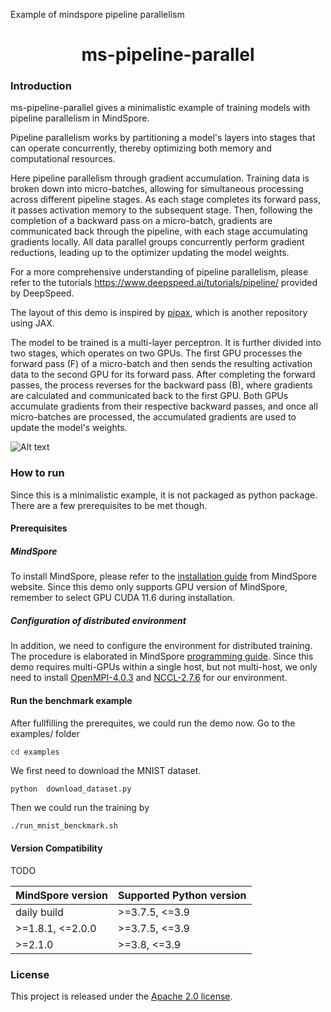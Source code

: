 Example of mindspore pipeline parallelism
# <center> ms-pipeline-parallel

### Introduction
ms-pipeline-parallel gives a minimalistic example of training models with pipeline parallelism in MindSpore.

Pipeline parallelism works by partitioning a model's layers into stages that can operate concurrently, thereby optimizing both memory and computational resources. 

Here pipeline parallelism through gradient accumulation. Training data is broken down into micro-batches, allowing for simultaneous processing across different pipeline stages. As each stage completes its forward pass, it passes activation memory to the subsequent stage. Then, following the completion of a backward pass on a micro-batch, gradients are communicated back through the pipeline, with each stage accumulating gradients locally. All data parallel groups concurrently perform gradient reductions, leading up to the optimizer updating the model weights.

For a more comprehensive understanding of pipeline parallelism, please refer to the tutorials https://www.deepspeed.ai/tutorials/pipeline/ provided by DeepSpeed.

The layout of this demo is inspired by [pipax](https://github.com/MingRuey/pipax/tree/main/src), which is another repository using JAX.

The model to be trained is a multi-layer perceptron. It is further divided into two stages, which operates on two GPUs. The first GPU processes the forward pass (F) of a micro-batch and then sends the resulting activation data to the second GPU for its forward pass. After completing the forward passes, the process reverses for the backward pass (B), where gradients are calculated and communicated back to the first GPU. Both GPUs accumulate gradients from their respective backward passes, and once all micro-batches are processed, the accumulated gradients are used to update the model's weights.

![Alt text](https://www.deepspeed.ai/assets/images/pipe-schedule.png "Pipeline parallelism schedule")


### How to run
Since this is a minimalistic example, it is not packaged as python package. There are a few prerequisites to be met though.

#### Prerequisites
##### MindSpore
To install MindSpore, please refer to the [installation guide](https://www.mindspore.cn/install/en) from MindSpore website. Since this demo only supports GPU version of MindSpore, remember to select GPU CUDA 11.6 during installation.

##### Configuration of distributed environment
In addition, we need to configure the environment for distributed training. The procedure is elaborated in MindSpore [programming guide](https://www.mindspore.cn/docs/programming_guide/en/r1.3/distributed_training_gpu.html). Since this demo requires multi-GPUs within a single host, but not multi-host, we only need to install [OpenMPI-4.0.3](https://www.open-mpi.org/faq/?category=building#easy-build) and [NCCL-2.7.6](https://docs.nvidia.com/deeplearning/nccl/install-guide/index.html#debian) for our environment.

#### Run the benchmark example
After fullfilling the prerequites, we could run the demo now.
Go to the examples/ folder
```bash
cd examples 
```
We first need to download the MNIST dataset.
```
python  download_dataset.py
```
Then we could run the training by
```
./run_mnist_benckmark.sh
```

#### Version Compatibility
TODO

| MindSpore version | Supported Python version |
|-------------------|--------------------------|
| daily build       | >=3.7.5, <=3.9           |
| >=1.8.1, <=2.0.0  | >=3.7.5, <=3.9           |
| >=2.1.0           | >=3.8, <=3.9             |


### License

This project is released under the [Apache 2.0 license](LICENSE).